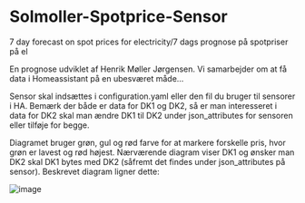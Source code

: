 # Solmoller-Spotprice-Sensor
7 day forecast on spot prices for electricity/7 dags prognose på spotpriser på el

En prognose udviklet af Henrik Møller Jørgensen. Vi samarbejder om at få data i Homeassistant på en ubesværet måde...

Sensor skal indsættes i configuration.yaml eller den fil du bruger til sensorer i HA.
Bemærk der både er data for DK1 og DK2, så er man interesseret i data for DK2 skal man ændre DK1 til DK2 under json_attributes for sensoren eller tilføje for begge.

Diagramet bruger grøn, gul og rød farve for at markere forskelle pris, hvor grøn er lavest og rød højest. Nærværende diagram viser DK1 og ønsker man DK2 skal DK1 bytes med DK2 (såfremt det findes under json_attributes på sensor).
Beskrevet diagram ligner dette:

![image](https://user-images.githubusercontent.com/103023823/183309344-2bd09143-c189-4f97-882a-ad02583a04ba.png)
